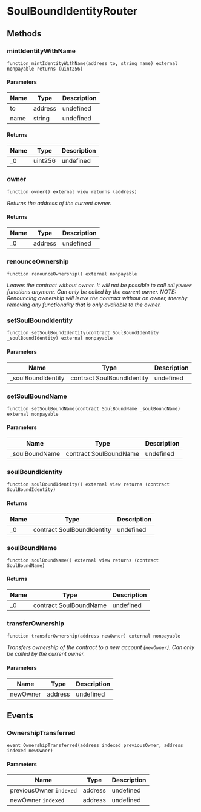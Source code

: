 # SoulBoundIdentityRouter









## Methods

### mintIdentityWithName

```solidity
function mintIdentityWithName(address to, string name) external nonpayable returns (uint256)
```





#### Parameters

| Name | Type | Description |
|---|---|---|
| to | address | undefined |
| name | string | undefined |

#### Returns

| Name | Type | Description |
|---|---|---|
| _0 | uint256 | undefined |

### owner

```solidity
function owner() external view returns (address)
```



*Returns the address of the current owner.*


#### Returns

| Name | Type | Description |
|---|---|---|
| _0 | address | undefined |

### renounceOwnership

```solidity
function renounceOwnership() external nonpayable
```



*Leaves the contract without owner. It will not be possible to call `onlyOwner` functions anymore. Can only be called by the current owner. NOTE: Renouncing ownership will leave the contract without an owner, thereby removing any functionality that is only available to the owner.*


### setSoulBoundIdentity

```solidity
function setSoulBoundIdentity(contract SoulBoundIdentity _soulBoundIdentity) external nonpayable
```





#### Parameters

| Name | Type | Description |
|---|---|---|
| _soulBoundIdentity | contract SoulBoundIdentity | undefined |

### setSoulBoundName

```solidity
function setSoulBoundName(contract SoulBoundName _soulBoundName) external nonpayable
```





#### Parameters

| Name | Type | Description |
|---|---|---|
| _soulBoundName | contract SoulBoundName | undefined |

### soulBoundIdentity

```solidity
function soulBoundIdentity() external view returns (contract SoulBoundIdentity)
```






#### Returns

| Name | Type | Description |
|---|---|---|
| _0 | contract SoulBoundIdentity | undefined |

### soulBoundName

```solidity
function soulBoundName() external view returns (contract SoulBoundName)
```






#### Returns

| Name | Type | Description |
|---|---|---|
| _0 | contract SoulBoundName | undefined |

### transferOwnership

```solidity
function transferOwnership(address newOwner) external nonpayable
```



*Transfers ownership of the contract to a new account (`newOwner`). Can only be called by the current owner.*

#### Parameters

| Name | Type | Description |
|---|---|---|
| newOwner | address | undefined |



## Events

### OwnershipTransferred

```solidity
event OwnershipTransferred(address indexed previousOwner, address indexed newOwner)
```





#### Parameters

| Name | Type | Description |
|---|---|---|
| previousOwner `indexed` | address | undefined |
| newOwner `indexed` | address | undefined |



